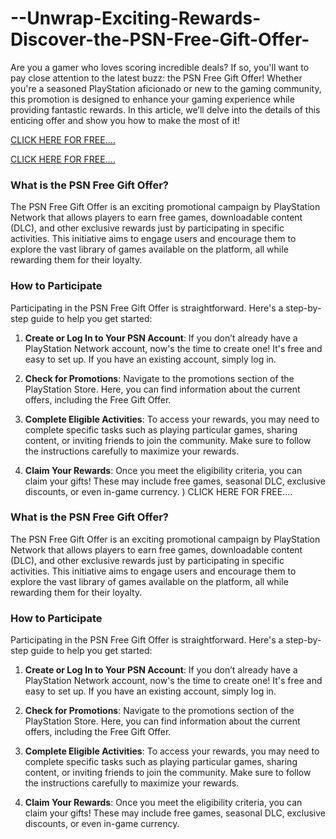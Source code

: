 # --Unwrap-Exciting-Rewards-Discover-the-PSN-Free-Gift-Offer-

Are you a gamer who loves scoring incredible deals? If so, you'll want to pay close attention to the latest buzz: the PSN Free Gift Offer! Whether you're a seasoned PlayStation aficionado or new to the gaming community, this promotion is designed to enhance your gaming experience while providing fantastic rewards. In this article, we’ll delve into the details of this enticing offer and show you how to make the most of it!


[CLICK HERE FOR FREE….](https://usa.bestfreeoffer.com/psn1/)


 [CLICK HERE FOR FREE….](https://usa.bestfreeoffer.com/psn1/)



### What is the PSN Free Gift Offer?
The PSN Free Gift Offer is an exciting promotional campaign by PlayStation Network that allows players to earn free games, downloadable content (DLC), and other exclusive rewards just by participating in specific activities. This initiative aims to engage users and encourage them to explore the vast library of games available on the platform, all while rewarding them for their loyalty.

### How to Participate

Participating in the PSN Free Gift Offer is straightforward. Here's a step-by-step guide to help you get started:

1. **Create or Log In to Your PSN Account**: If you don’t already have a PlayStation Network account, now's the time to create one! It's free and easy to set up. If you have an existing account, simply log in.

2. **Check for Promotions**: Navigate to the promotions section of the PlayStation Store. Here, you can find information about the current offers, including the Free Gift Offer.

3. **Complete Eligible Activities**: To access your rewards, you may need to complete specific tasks such as playing particular games, sharing content, or inviting friends to join the community. Make sure to follow the instructions carefully to maximize your rewards.

4. **Claim Your Rewards**: Once you meet the eligibility criteria, you can claim your gifts! These may include free games, seasonal DLC, exclusive discounts, or even in-game currency.
)
CLICK HERE FOR FREE….
 


### What is the PSN Free Gift Offer?
The PSN Free Gift Offer is an exciting promotional campaign by PlayStation Network that allows players to earn free games, downloadable content (DLC), and other exclusive rewards just by participating in specific activities. This initiative aims to engage users and encourage them to explore the vast library of games available on the platform, all while rewarding them for their loyalty.

### How to Participate

Participating in the PSN Free Gift Offer is straightforward. Here's a step-by-step guide to help you get started:

1. **Create or Log In to Your PSN Account**: If you don’t already have a PlayStation Network account, now's the time to create one! It's free and easy to set up. If you have an existing account, simply log in.

2. **Check for Promotions**: Navigate to the promotions section of the PlayStation Store. Here, you can find information about the current offers, including the Free Gift Offer.

3. **Complete Eligible Activities**: To access your rewards, you may need to complete specific tasks such as playing particular games, sharing content, or inviting friends to join the community. Make sure to follow the instructions carefully to maximize your rewards.

4. **Claim Your Rewards**: Once you meet the eligibility criteria, you can claim your gifts! These may include free games, seasonal DLC, exclusive discounts, or even in-game currency.
